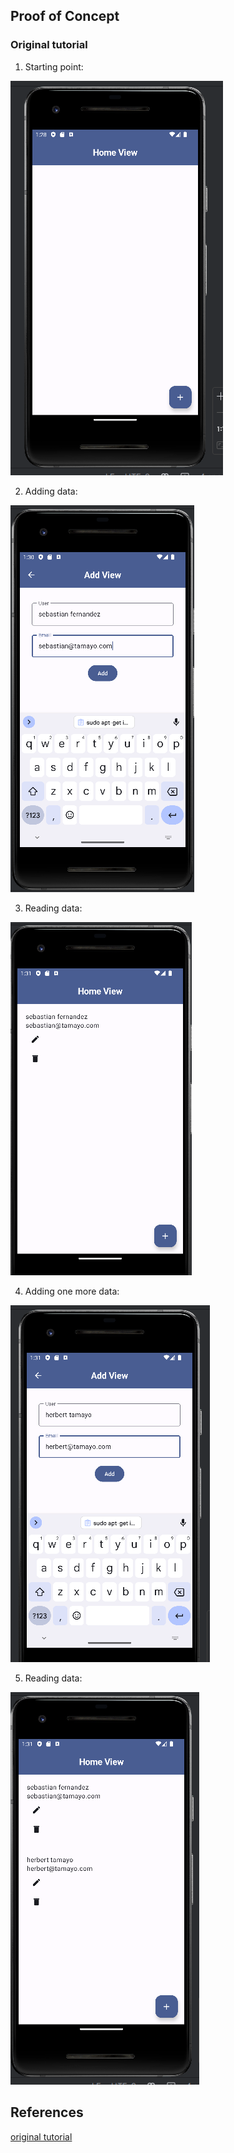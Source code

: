 
## Proof of Concept ##

### Original tutorial ###

1. Starting point:

![read function](./sshots/01.png)

2. Adding data:

![create function](./sshots/02.png)

3. Reading data:

![reading function](./sshots/03.png)

4. Adding one more data:

![create function](./sshots/04.png)

5. Reading data:

![create function](./sshots/05.png)


## References ##
[original tutorial](https://www.youtube.com/watch?v=XbV2NwYIeXg&list=PLsQR_Tmsj29nyIzmG0EcCJsvLQC3ze6H0&index=2&t=1348s)
